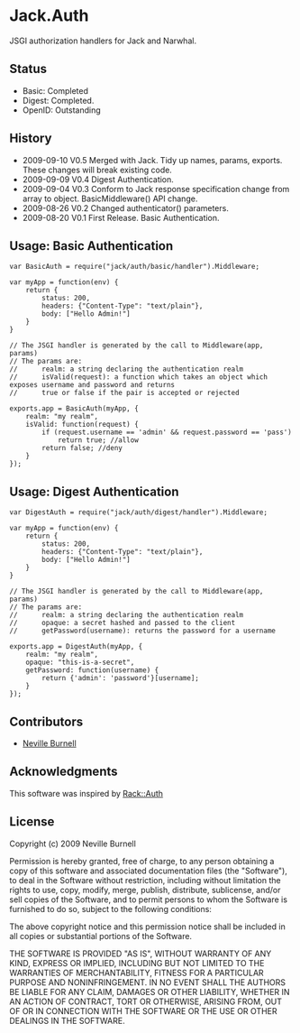 Jack.Auth
=========

JSGI authorization handlers for Jack and Narwhal.


Status
------

* Basic: Completed
* Digest: Completed.
* OpenID: Outstanding


History
-------

* 2009-09-10 V0.5 Merged with Jack. Tidy up names, params, exports. These changes will break existing code.
* 2009-09-09 V0.4 Digest Authentication.
* 2009-09-04 V0.3 Conform to Jack response specification change from array to object.  BasicMiddleware() API change.
* 2009-08-26 V0.2 Changed authenticator() parameters.
* 2009-08-20 V0.1 First Release. Basic Authentication. 


Usage: Basic Authentication
---------------------------

    var BasicAuth = require("jack/auth/basic/handler").Middleware;

    var myApp = function(env) {
        return {
            status: 200,
            headers: {"Content-Type": "text/plain"},
            body: ["Hello Admin!"]
        }
    }

    // The JSGI handler is generated by the call to Middleware(app, params)
    // The params are:
    //      realm: a string declaring the authentication realm
    //      isValid(request): a function which takes an object which exposes username and password and returns
    //      true or false if the pair is accepted or rejected

    exports.app = BasicAuth(myApp, {
        realm: "my realm",
        isValid: function(request) {
            if (request.username == 'admin' && request.password == 'pass')
                return true; //allow
            return false; //deny
        }
    });


Usage: Digest Authentication
----------------------------

    var DigestAuth = require("jack/auth/digest/handler").Middleware;

    var myApp = function(env) {
        return {
            status: 200,
            headers: {"Content-Type": "text/plain"},
            body: ["Hello Admin!"]
        }
    }

    // The JSGI handler is generated by the call to Middleware(app, params)
    // The params are:
    //      realm: a string declaring the authentication realm
    //      opaque: a secret hashed and passed to the client
    //      getPassword(username): returns the password for a username

    exports.app = DigestAuth(myApp, {
        realm: "my realm",
        opaque: "this-is-a-secret",
        getPassword: function(username) {
            return {'admin': 'password'}[username];
        }
    });


Contributors
------------

* [Neville Burnell][2]


Acknowledgments
---------------

This software was inspired by [Rack::Auth][1]

[1]:http://github.com/rack/rack
[2]:http://github.com/nevilleburnell


License
-------

Copyright (c) 2009 Neville Burnell

Permission is hereby granted, free of charge, to any person obtaining a copy
of this software and associated documentation files (the "Software"), to
deal in the Software without restriction, including without limitation the
rights to use, copy, modify, merge, publish, distribute, sublicense, and/or
sell copies of the Software, and to permit persons to whom the Software is
furnished to do so, subject to the following conditions:

The above copyright notice and this permission notice shall be included in
all copies or substantial portions of the Software.

THE SOFTWARE IS PROVIDED "AS IS", WITHOUT WARRANTY OF ANY KIND, EXPRESS OR
IMPLIED, INCLUDING BUT NOT LIMITED TO THE WARRANTIES OF MERCHANTABILITY,
FITNESS FOR A PARTICULAR PURPOSE AND NONINFRINGEMENT. IN NO EVENT SHALL
THE AUTHORS BE LIABLE FOR ANY CLAIM, DAMAGES OR OTHER LIABILITY, WHETHER
IN AN ACTION OF CONTRACT, TORT OR OTHERWISE, ARISING FROM, OUT OF OR IN
CONNECTION WITH THE SOFTWARE OR THE USE OR OTHER DEALINGS IN THE SOFTWARE.

